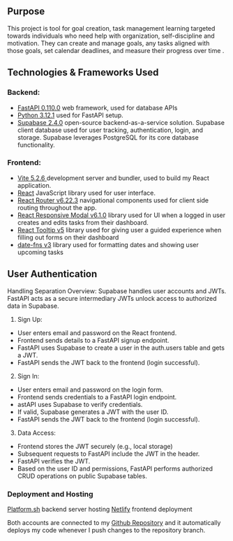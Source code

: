## Purpose

This project is tool for goal creation, task management learning targeted towards individuals who need help with organization, self-discipline and motivation. They can create and manage goals, any tasks aligned with those goals, set calendar deadlines, and measure their progress over time .

## Technologies & Frameworks Used

### Backend:

- [FastAPI 0.110.0](https://fastapi.tiangolo.com/) web framework, used for database APIs
- [Python 3.12.1](https://www.python.org/downloads/release/python-3122/) used for FastAPI setup.
- [Supabase 2.4.0](https://supabase.com/docs/guides/database/overview) open-source backend-as-a-service solution. Supabase client database used for user tracking, authentication, login, and storage. Supabase leverages PostgreSQL for its core database functionality.

### Frontend:

- [Vite 5.2.6 ](https://vitejs.dev/guide/) development server and bundler, used to build my React application.  
- [React](https://legacy.reactjs.org/) JavaScript library used for user interface.
- [React Router v6.22.3](https://reacttraining.com/react-router) navigational components used for client side routing throughout the app.
- [React Responsive Modal v6.1.0](https://react-responsive-modal.leopradel.com/) library used for UI when a logged in user creates and edits tasks from their dashboard.
- [React Tooltip v5](https://react-tooltip.com/docs/getting-started) library used for giving user a guided experience when filling out forms on their dashboard
- [date-fns v3](https://date-fns.org/) library used for formatting dates and showing user upcoming tasks

## User Authentication

Handling Separation Overview:
Supabase handles user accounts and JWTs.
FastAPI acts as a secure intermediary
JWTs unlock access to authorized data in Supabase.

1. Sign Up:

-   User enters email and password on the React frontend.
-   Frontend sends details to a FastAPI signup endpoint.
-   FastAPI uses Supabase to create a user in the auth.users table and gets a JWT.
-   FastAPI sends the JWT back to the frontend (login successful).

2. Sign In:

-   User enters email and password on the login form.
-   Frontend sends credentials to a FastAPI login endpoint.
-   astAPI uses Supabase to verify credentials.
-   If valid, Supabase generates a JWT with the user ID.
-   FastAPI sends the JWT back to the frontend (login successful).

3. Data Access:

-   Frontend stores the JWT securely (e.g., local storage)
-   Subsequent requests to FastAPI include the JWT in the header.
-   FastAPI verifies the JWT.
-   Based on the user ID and permissions, FastAPI performs authorized CRUD operations on public Supabase tables.

### Deployment and Hosting

[Platform.sh](https://auth.api.platform.sh/) backend server hosting
[Netlify](https://app.netlify.com/) frontend deployment

Both accounts are connected to my [Github Repository](https://github.com/Klhall7/actualize-full-stack) and it automatically deploys my code whenever I push changes to the repository branch.
